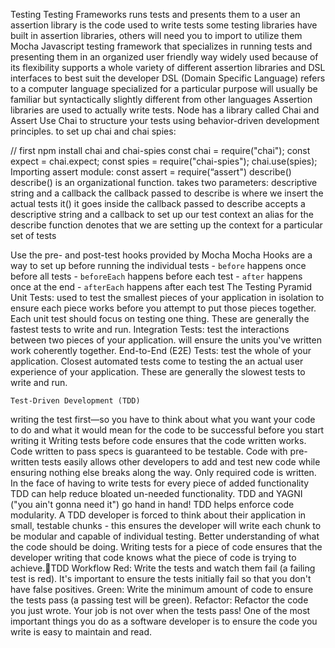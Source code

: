 Testing
	Testing Frameworks
runs tests and presents them to a user
an assertion library is the code used to write tests
some testing libraries have built in assertion libraries, others will need you to import to utilize them
	Mocha
Javascript testing framework that specializes in running tests and presenting them in an organized user friendly way
widely used because of its flexibility
supports a whole variety of different assertion libraries and DSL interfaces to best suit the developer
DSL (Domain Specific Language) refers to a computer language specialized for a particular purpose
will usually be familiar but syntactically slightly different from other languages
Assertion libraries are used to actually write tests. Node has a library called Chai and Assert
Use Chai to structure your tests using behavior-driven development principles.
to set up chai and chai spies:

// first npm install chai and chai-spies
const chai = require("chai");
const expect = chai.expect;
const spies = require("chai-spies");
chai.use(spies);
Importing assert module:
const assert = require(“assert")
describe()
describe() is an organizational function. takes two parameters: descriptive string and a callback
the callback passed to describe is where we insert the actual tests
it()
it goes inside the callback passed to describe
accepts a descriptive string and a callback to set up our test
context
an alias for the describe function
denotes that we are setting up the context for a particular set of tests


Use the pre- and post-test hooks provided by Mocha
Mocha Hooks are a way to set up before running the individual tests
    - `before` happens once before all tests
    - `beforeEach` happens before each test
    - `after` happens once at the end
    - `afterEach` happens after each test
	The Testing Pyramid
Unit Tests: used to test the smallest pieces of your application in isolation to ensure each piece works before you attempt to put those pieces together. Each unit test should focus on testing one thing. These are generally the fastest tests to write and run.
Integration Tests: test the interactions between two pieces of your application. will ensure the units you've written work coherently together.
End-to-End (E2E) Tests: test the whole of your application. Closest automated tests come to testing the an actual user experience of your application. These are generally the slowest tests to write and run.

	Test-Driven Development (TDD)
writing the test first—so you have to think about what you want your code to do and what it would mean for the code to be successful before you start writing it
Writing tests before code ensures that the code written works.
Code written to pass specs is guaranteed to be testable.
Code with pre-written tests easily allows other developers to add and test new code while ensuring nothing else breaks along the way.
Only required code is written.
In the face of having to write tests for every piece of added functionality TDD can help reduce bloated un-needed functionality.
TDD and YAGNI ("you ain't gonna need it") go hand in hand!
TDD helps enforce code modularity.
A TDD developer is forced to think about their application in small, testable chunks - this ensures the developer will write each chunk to be modular and capable of individual testing.
Better understanding of what the code should be doing.
Writing tests for a piece of code ensures that the developer writing that code knows what the piece of code is trying to achieve.TDD Workflow
Red: Write the tests and watch them fail (a failing test is red). It's important to ensure the tests initially fail so that you don't have false positives.
Green: Write the minimum amount of code to ensure the tests pass (a passing test will be green).
Refactor: Refactor the code you just wrote. Your job is not over when the tests pass! One of the most important things you do as a software developer is to ensure the code you write is easy to maintain and read.
